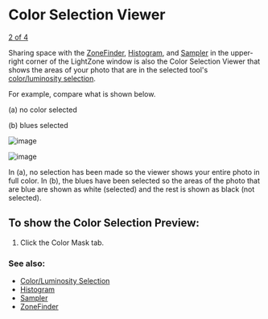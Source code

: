 Color Selection Viewer
======================

[2 of 4](Histogram.html)

Sharing space with the [ZoneFinder](ZoneFinder.html),
[Histogram](Histogram.html), and [Sampler](Sampler.html) in the
upper-right corner of the LightZone window is also the Color Selection
Viewer that shows the areas of your photo that are in the selected
tool's [color/luminosity selection](Color_Luminosity_Selection.html).

For example, compare what is shown below.

\(a) no color selected

\(b) blues selected

![image](images/Color_Selection_Preview-before.jpg)

![image](images/Color_Selection_Preview-after.jpg)

In (a), no selection has been made so the viewer shows your entire photo
in full color. In (b), the blues have been selected so the areas of the
photo that are blue are shown as white (selected) and the rest is shown
as black (not selected).

To show the Color Selection Preview:
------------------------------------

1.  Click the Color Mask tab.

### See also:

-   [Color/Luminosity Selection](Color_Luminosity_Selection.html)
-   [Histogram](Histogram.html)
-   [Sampler](Sampler.html)
-   [ZoneFinder](ZoneFinder.html)

